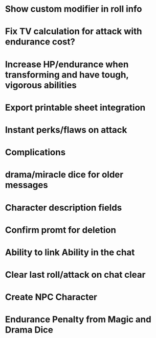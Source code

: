 # Show custom modifier in roll info
# Fix TV calculation for attack with endurance cost?
# Increase HP/endurance when transforming and have tough, vigorous abilities
# Export printable sheet integration
# Instant perks/flaws on attack 
# Complications
# drama/miracle dice for older messages
# Character description fields
# Confirm promt for deletion
# Ability to link Ability in the chat
# Clear last roll/attack on chat clear
# Create NPC Character
# Endurance Penalty from Magic and Drama Dice
